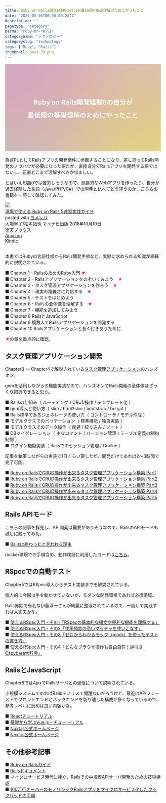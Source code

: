 ```yaml
---
title: Ruby on Rails開発経験0の自分が最低限の基礎理解のためにやったこと
date: "2020-05-03T00:00:00.284Z"
description: ""
pagetype: "category"
perma: "ruby-on-rails"
categoryname: "テクノロジー"
categoryslug: "technology"
tags: ["Ruby", "Rails"]
thumbnail: post-39.png
---
```


![](./post-39.png)

急遽PLとしてRailsアプリの開発案件に参画することになり、差し迫ってRails開発のノウハウが必要になった訳だが、直接自分でRailsアプリを開発する訳ではないし、正直どこまで理解すべきか悩ましい。

とはいえ知識0では苦労しそうなので、簡易的なWebアプリを作ったり、自分が過去経験した言語（Java/PHP/C#）での開発と比べてどう違うのか、こちらの書籍を一読して確認してみた。

<div class="cstmreba"><div class="booklink-box"><div class="booklink-image"><a href="https://hb.afl.rakuten.co.jp/hgc/146fe51c.1fd043a3.146fe51d.605dc196/yomereba_main_202005031810231786?pc=http%3A%2F%2Fbooks.rakuten.co.jp%2Frb%2F15628625%2F%3Fscid%3Daf_ich_link_urltxt%26m%3Dhttp%3A%2F%2Fm.rakuten.co.jp%2Fev%2Fbook%2F" target="_blank" ><img src="https://thumbnail.image.rakuten.co.jp/@0_mall/book/cabinet/2227/9784839962227.jpg?_ex=160x160" style="border: none;" /></a></div><div class="booklink-info"><div class="booklink-name"><a href="https://hb.afl.rakuten.co.jp/hgc/146fe51c.1fd043a3.146fe51d.605dc196/yomereba_main_202005031810231786?pc=http%3A%2F%2Fbooks.rakuten.co.jp%2Frb%2F15628625%2F%3Fscid%3Daf_ich_link_urltxt%26m%3Dhttp%3A%2F%2Fm.rakuten.co.jp%2Fev%2Fbook%2F" target="_blank" >現場で使える Ruby on Rails 5速習実践ガイド</a><div class="booklink-powered-date">posted with <a href="https://yomereba.com" rel="nofollow" target="_blank">ヨメレバ</a></div></div><div class="booklink-detail">大場寧子/松本拓也 マイナビ出版 2018年10月19日    </div><div class="booklink-link2"><div class="shoplinkrakuten"><a href="https://hb.afl.rakuten.co.jp/hgc/146fe51c.1fd043a3.146fe51d.605dc196/yomereba_main_202005031810231786?pc=http%3A%2F%2Fbooks.rakuten.co.jp%2Frb%2F15628625%2F%3Fscid%3Daf_ich_link_urltxt%26m%3Dhttp%3A%2F%2Fm.rakuten.co.jp%2Fev%2Fbook%2F" target="_blank" >楽天ブックス</a></div><div class="shoplinkamazon"><a href="https://www.amazon.co.jp/exec/obidos/asin/4839962227/kanon123-22/" target="_blank" >Amazon</a></div><div class="shoplinkkindle"><a href="https://www.amazon.co.jp/gp/search?keywords=%E7%8F%BE%E5%A0%B4%E3%81%A7%E4%BD%BF%E3%81%88%E3%82%8B%20Ruby%20on%20Rails%205%E9%80%9F%E7%BF%92%E5%AE%9F%E8%B7%B5%E3%82%AC%E3%82%A4%E3%83%89&__mk_ja_JP=%83J%83%5E%83J%83i&url=node%3D2275256051&tag=kanon123-22" target="_blank" >Kindle</a></div>                              	  	  	  	  	</div></div><div class="booklink-footer"></div></div></div>
<br/>

本書ではRubyの言語仕様からRails開発手順など、実際に求められる知識が網羅的に説明されている。

■ Chapter 1 - RailsのためのRuby入門 <span style="color: #ff1493;">★</span>  
■ Chapter 2 - Railsアプリケーションをのぞいてみよう　<span style="color: #ff1493;">★</span>  
■ Chapter 3 - タスク管理アプリケーションを作ろう　<span style="color: #ff1493;">★</span>  
■ Chapter 4 - 現実の複雑さに対応する　<span style="color: #ff1493;">★</span>  
■ Chapter 5 - テストをはじめよう  
■ Chapter 6 - Railsの全体像を理解する　<span style="color: #ff1493;">★</span>  
■ Chapter 7 - 機能を追加してみよう  
■ Chapter 8 RailsとJavaScript  
■ Chapter 9 複数人でRailsアプリケーションを開発する  
■ Chapter 10 Railsアプリケーションと長く付きあうために  

<span style="color: #ff1493;">★</span>の章を重点的に確認。

## タスク管理アプリケーション開発

Chapter3 〜 Chapter4で解説されている[タスク管理アプリケーション](https://github.com/machio77777/taskleaf/tree/chapter-4)のハンズオン。

gemを活用しながらの機能実装なので、ハンズオンでRails開発の全体像はざっくり把握できると思う。

■ Railsの仕組み（ ルーティング / CRUD操作 / テンプレート化 ）  
■ gem導入と使い方（ slim / html2slim / bootstrap / bcrypt ）  
■ Rails標準であるジェネレータの使い方（ コントローラ / モデル作成 ）  
■ モデルクラスでのバリデーション（ 標準機能 / 独自実装 ）  
■ モデルクラスでのデータ操作（ 関連 / 絞り込み / ソート ）  
■ DBマイグレーション（ 主なコマンド / バージョン管理 / テーブル定義の制約制御 ）  
■ ログイン機能実装（ Railsでのセッション管理 / Cookie ）  

記事を執筆しながらの実装で1日くらい要したが、開発だけであれば2〜3時間で完了可能。

■ [Ruby on RailsでCRUD操作が出来るタスク管理アプリケーション構築 Part1](https://qiita.com/machio77777/private/6ba3f61437e8e40d7f02)  
■ [Ruby on RailsでCRUD操作が出来るタスク管理アプリケーション構築 Part2](https://qiita.com/machio77777/private/41afa3c845c4cee651e2)  
■ [Ruby on RailsでCRUD操作が出来るタスク管理アプリケーション構築 Part3](https://qiita.com/machio77777/private/903a826417e2f5089203)  
■ [Ruby on RailsでCRUD操作が出来るタスク管理アプリケーション構築 Part4](https://qiita.com/machio77777/private/0cae74a98c1eaddfbab6)  
■ [Ruby on RailsでCRUD操作が出来るタスク管理アプリケーション構築 Part5](https://qiita.com/machio77777/private/9dae856b1cc5a909fc25)  

## Rails APIモード

こちらの記事を拝見し、API開発は需要がありそうなので、RailsのAPIモードも試しに触ってみた。

■ [Railsは終わったと言われる理由](https://qiita.com/klriutsa/items/86ac5e94ec99c0d95b61)

docker環境での手順含め、動作検証に利用したコードは[こちら](https://github.com/machio77777/rails-api-practice)。

## RSpecでの自動テスト

Chapter5ではRSpec導入からテスト実装までを解説されている。

個人的に今回は手を動かせていないが、モダンな開発環境であれば必須領域。

Rails界隈で有名な伊藤淳一さんが綺麗に整理されているので、一読して実践すれば大丈夫かな。

■ [使えるRSpec入門・その1「RSpecの基本的な構文や便利な機能を理解する」](https://qiita.com/jnchito/items/42193d066bd61c740612)  
■ [使えるRSpec入門・その2「使用頻度の高いマッチャを使いこなす」](https://qiita.com/jnchito/items/2e79a1abe7cd8214caa5)  
■ [使えるRSpec入門・その3「ゼロからわかるモック（mock）を使ったテストの書き方」](https://qiita.com/jnchito/items/640f17e124ab263a54dd)  
■ [使えるRSpec入門・その4「どんなブラウザ操作も自由自在！逆引きCapybara大辞典」](https://qiita.com/jnchito/items/607f956263c38a5fec24)

## RailsとJavaScript

Chapter8ではAjaxでRailsサーバとの通信について説明されている。

小規模システムであればRailsモノリスで問題ないだろうけど、最近はAPIファーストでフロントエンドとバックエンドを切り離した構成が多くなっているので、参考レベルに読めば良い内容かな。

■ [Reactチュートリアル](https://ja.reactjs.org/tutorial/tutorial.html)  
■ [基礎から学ぶVue.js - チュートリアル](https://cr-vue.mio3io.com/tutorials/)  
■ [Nuxt.js公式ホームページ](https://ja.nuxtjs.org/)  
■ [Next.js公式ホームページ](https://nextjs.org/)  

## その他参考記事

■ [Ruby on Railsガイド](https://railsguides.jp/)  
■ [Railsドキュメント](https://railsdoc.com/)  
■ [マイクロサービス時代に捧ぐ、Railsでの中規模APIサーバ開発のための技術構成](https://qiita.com/qsona/items/0274c7c1fd27a4a9a545)  
■ [100万行オーバーのモノリシックRailsアプリをマイクロサービス化したクックパッドの手順](https://employment.en-japan.com/engineerhub/entry/2019/09/17/103000)  
